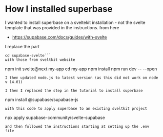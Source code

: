# How I installed superbase

I wanted to install superbase on a sveltekit installation - not the svelte template that was provided in the instructions. from here
* https://supabase.com/docs/guides/with-svelte


I replace the part
```npx degit sveltejs/template supabase-svelte
cd supabase-svelte```
with those from sveltkit website
```
npm init svelte@next my-app
cd my-app
npm install
npm run dev -- --open
```
I then updated node.js to latest version (as this did not work on node v 14.01)

I then I replaced the step in the tutorial to install superbase 
```
npm install @supabase/supabase-js
```
with this code to apply superbase to an existing sveltkit project
```
npx apply supabase-community/svelte-supabase
```
and then followed the instructions starting at setting up the .env file